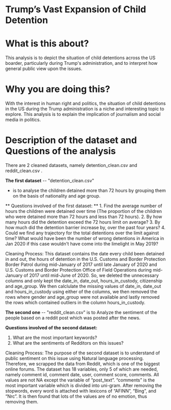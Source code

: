 # Trump’s Vast Expansion of Child Detention

# What is this about?
This analysis is to depict the situation of child detentions across the US boarder, particularly during Trump's administration, and to interpret how general public view upon the issues.

# Why you are doing this?
With the interest in human right and politics, the situation of child detentions in the US during the Trump administration is a niche and interesting topic to explore. This analysis is to explain the implication of journalism and social media in politics.

# Description of the dataset and Questions of the analysis
There are 2 cleaned datasets, namely detention_clean.csv and reddit_clean.csv . 

**The first dataset** -- "detention_clean.csv" 
  - is to analyse the children detained more than 72 hours by grouping them on the basis of nationality and age group.  

**  Questions involved of the first dataset: **
    1. Find the average number of hours the children were detained over time (The proportion of the children who were detained more than 72 hours and less than 72 hours). 
    2. By how many hours did the detention exceed the 72 hours limit on average? 
    3. By how much did the detention barrier increase by, over the past four years? 
    4. Could we find any trajectory for the total detentions over the limit against time? What 
    would have been the number of wrong detentions in America in Jan 2020 if this case 
    wouldn't have come into the limelight in May 2019?  
    
Cleaning Process: 
This dataset contains the date every child been detained in and out, the hours of detention in the  U.S. Customs and Border Protection Border Patrol during mid-January of 2017 until late January of  2020 and U.S. Customs and Border Protection Office of Field Operations during mid-January of 2017  until mid-June of 2020. So, we deleted the unnecessary columns and only kept the date_in,  date_out, hours_in_custody, citizenship and age_group. We then calclulate the missing values of  date_in, date_out and hours_in_custody using either of the columns, we then removed the rows  where gender and age_group were not available and lastly removed the rows which contained  outliers in the column hours_in_custody. 


 

**The second one** -- "reddit_clean.csv" is to Analyze the sentiment of the people based on a reddit post which was posted after the news.
 
 **Questions involved of the second dataset:** 
  1. What are the most important keywords? 
  2. What are the sentiments of Redditors on this issues?

Cleaning Process: 
The purpose of the second dataset is to understand of public sentiment on this issue using Natural  language processing. Therefore, we scrapped the data from Reddit, which is one of the biggest  online forums. The dataset has 18 variables, only 5 of which are needed, namely comment id,  comment date, user, comment score, comments. All values are not NA except the variable of  “post_text”. “comments” is the most important variable which is divided into uni-gram. After  removing the stopwords, every word is attached with lexicons of “AFINN”, “Bing”, and “Nrc”. It is  then found that lots of the values are of no emotion, thus removing them. 
